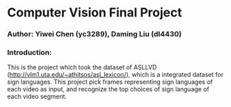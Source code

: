 # Computer Vision Final Project 
### Author: Yiwei Chen (yc3289),  Daming Liu (dl4430)
### Introduction: 
This is the project which took the dataset of ASLLVD (http://vlm1.uta.edu/~athitsos/asl_lexicon/), which is a integrated dataset for sign languages. This project pick frames representing sign languages of each video as input, and recognize the top choices of sign language of each video segment.
